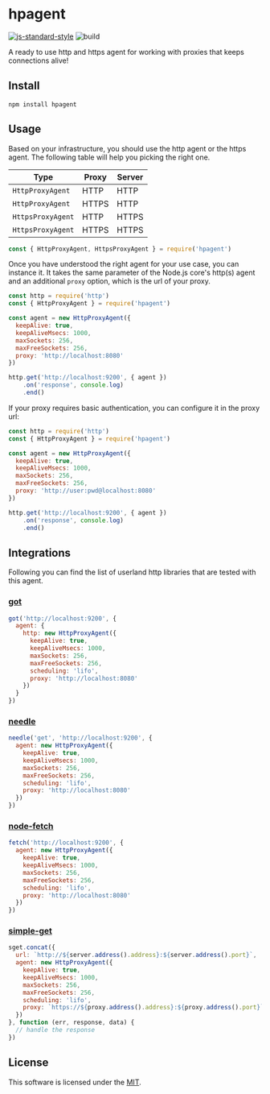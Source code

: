 # hpagent

[![js-standard-style](https://img.shields.io/badge/code%20style-standard-brightgreen.svg?style=flat)](http://standardjs.com/)  ![build](https://github.com/delvedor/hpagent/workflows/build/badge.svg)

A ready to use http and https agent for working with proxies that keeps connections alive!

## Install

```
npm install hpagent
```

## Usage

Based on your infrastructure, you should use the http agent or the https agent.
The following table will help you picking the right one.

| Type              | Proxy  | Server |
|-------------------|--------|--------|
| `HttpProxyAgent`  | HTTP   | HTTP   |
| `HttpProxyAgent`  | HTTPS  | HTTP   |
| `HttpsProxyAgent` | HTTP   | HTTPS  |
| `HttpsProxyAgent` | HTTPS  | HTTPS  |

```js
const { HttpProxyAgent, HttpsProxyAgent } = require('hpagent')
```

Once you have understood the right agent for your use case, you can instance it. It takes the same parameter of the Node.js core's http(s) agent and an additional `proxy` option, which is the url of your proxy.

```js
const http = require('http')
const { HttpProxyAgent } = require('hpagent')

const agent = new HttpProxyAgent({
  keepAlive: true,
  keepAliveMsecs: 1000,
  maxSockets: 256,
  maxFreeSockets: 256,
  proxy: 'http://localhost:8080'
})

http.get('http://localhost:9200', { agent })
    .on('response', console.log)
    .end()
```

If your proxy requires basic authentication, you can configure it in the proxy url:

```js
const http = require('http')
const { HttpProxyAgent } = require('hpagent')

const agent = new HttpProxyAgent({
  keepAlive: true,
  keepAliveMsecs: 1000,
  maxSockets: 256,
  maxFreeSockets: 256,
  proxy: 'http://user:pwd@localhost:8080'
})

http.get('http://localhost:9200', { agent })
    .on('response', console.log)
    .end()
```

## Integrations

Following you can find the list of userland http libraries that are tested with this agent.

### [got](https://github.com/sindresorhus/got)

```js
got('http://localhost:9200', {
  agent: {
    http: new HttpProxyAgent({
      keepAlive: true,
      keepAliveMsecs: 1000,
      maxSockets: 256,
      maxFreeSockets: 256,
      scheduling: 'lifo',
      proxy: 'http://localhost:8080'
    })
  }
})
```

### [needle](https://github.com/tomas/needle)

```js
needle('get', 'http://localhost:9200', {
  agent: new HttpProxyAgent({
    keepAlive: true,
    keepAliveMsecs: 1000,
    maxSockets: 256,
    maxFreeSockets: 256,
    scheduling: 'lifo',
    proxy: 'http://localhost:8080'
  })
})
```

### [node-fetch](https://github.com/node-fetch/node-fetch)

```js
fetch('http://localhost:9200', {
  agent: new HttpProxyAgent({
    keepAlive: true,
    keepAliveMsecs: 1000,
    maxSockets: 256,
    maxFreeSockets: 256,
    scheduling: 'lifo',
    proxy: 'http://localhost:8080'
  })
})
```

### [simple-get](https://github.com/feross/simple-get)

```js
sget.concat({
  url: `http://${server.address().address}:${server.address().port}`,
  agent: new HttpProxyAgent({
    keepAlive: true,
    keepAliveMsecs: 1000,
    maxSockets: 256,
    maxFreeSockets: 256,
    scheduling: 'lifo',
    proxy: `https://${proxy.address().address}:${proxy.address().port}`
  })
}, function (err, response, data) {
  // handle the response
})
```

## License

This software is licensed under the [MIT](./LICENSE).
